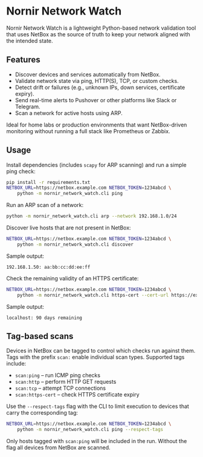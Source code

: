 # Nornir Network Watch

Nornir Network Watch is a lightweight Python-based network validation tool that uses NetBox as the source of truth to keep your network aligned with the intended state.

## Features

- Discover devices and services automatically from NetBox.
- Validate network state via ping, HTTP(S), TCP, or custom checks.
- Detect drift or failures (e.g., unknown IPs, down services, certificate expiry).
- Send real-time alerts to Pushover or other platforms like Slack or Telegram.
- Scan a network for active hosts using ARP.

Ideal for home labs or production environments that want NetBox-driven monitoring without running a full stack like Prometheus or Zabbix.

## Usage

Install dependencies (includes `scapy` for ARP scanning) and run a simple ping check:

```bash
pip install -r requirements.txt
NETBOX_URL=https://netbox.example.com NETBOX_TOKEN=1234abcd \
    python -m nornir_network_watch.cli ping
```

Run an ARP scan of a network:

```bash
python -m nornir_network_watch.cli arp --network 192.168.1.0/24
```

Discover live hosts that are not present in NetBox:

```bash
NETBOX_URL=https://netbox.example.com NETBOX_TOKEN=1234abcd \
    python -m nornir_network_watch.cli discover
```

Sample output:

```
192.168.1.50: aa:bb:cc:dd:ee:ff
```

Check the remaining validity of an HTTPS certificate:

```bash
NETBOX_URL=https://netbox.example.com NETBOX_TOKEN=1234abcd \
    python -m nornir_network_watch.cli https-cert --cert-url https://example.com
```

Sample output:

```
localhost: 90 days remaining
```

## Tag-based scans

Devices in NetBox can be tagged to control which checks run against them.
Tags with the prefix `scan:` enable individual scan types. Supported tags
include:

- `scan:ping` – run ICMP ping checks
- `scan:http` – perform HTTP GET requests
- `scan:tcp` – attempt TCP connections
- `scan:https-cert` – check HTTPS certificate expiry

Use the `--respect-tags` flag with the CLI to limit execution to devices that
carry the corresponding tag:

```bash
NETBOX_URL=https://netbox.example.com NETBOX_TOKEN=1234abcd \
    python -m nornir_network_watch.cli ping --respect-tags
```

Only hosts tagged with `scan:ping` will be included in the run. Without the
flag all devices from NetBox are scanned.
